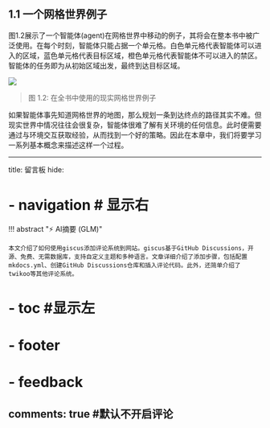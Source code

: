 ## 1.1 一个网格世界例子

图$1.2$展示了一个智能体(agent)在网格世界中移动的例子，其将会在整本书中被广泛使用。在每个时刻，智能体只能占据一个单元格。白色单元格代表智能体可以进入的区域，蓝色单元格代表目标区域，橙色单元格代表智能体不可以进入的禁区。智能体的任务即为从初始区域出发，最终到达目标区域。


 ![](../img/01/1.jpg)
 
 > 图 1.2: 在全书中使用的现实网格世界例子

如果智能体事先知道网格世界的地图，那么规划一条到达终点的路径其实不难。但现实世界中情况往往会很复杂，智能体很难了解有关环境的任何信息。此时便需要通过与环境交互获取经验，从而找到一个好的策略。因此在本章中，我们将要学习一系列基本概念来描述这样一个过程。

---
title: 留言板
hide:
  #  - navigation # 显示右

!!! abstract "⚡ AI摘要 (GLM)"

    本文介绍了如何使用giscus添加评论系统到网站。giscus基于GitHub Discussions，开源、免费、无需数据库，支持自定义主题和多种语言。文章详细介绍了添加步骤，包括配置mkdocs.yml、创建GitHub Discussions仓库和插入评论代码。此外，还简单介绍了twikoo等其他评论系统。

  #  - toc #显示左
  #  - footer
  #  - feedback  
comments: true  #默认不开启评论
---